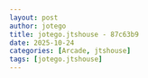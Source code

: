 ```yaml
---
layout: post
author: jotego
title: jotego.jtshouse - 87c63b9
date: 2025-10-24
categories: [Arcade, jtshouse]
tags: [jotego.jtshouse]
---
```



